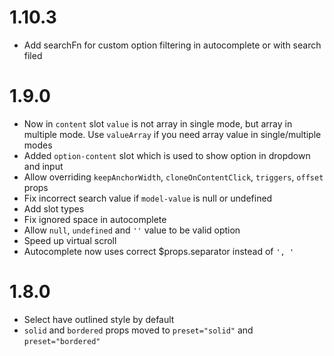 # 1.10.3
- Add searchFn for custom option filtering in autocomplete or with search filed

# 1.9.0
- Now in `content` slot `value` is not array in single mode, but array in multiple mode. Use `valueArray` if you need array value in single/multiple modes
- Added `option-content` slot which is used to show option in dropdown and input
- Allow overriding `keepAnchorWidth`, `cloneOnContentClick`, `triggers`, `offset` props
- Fix incorrect search value if `model-value` is null or undefined
- Add slot types
- Fix ignored space in autocomplete
- Allow `null`, `undefined` and `''` value to be valid option
- Speed up virtual scroll
- Autocomplete now uses correct $props.separator instead of `', '`

# 1.8.0

- Select have outlined style by default
- `solid` and `bordered` props moved to `preset="solid"` and `preset="bordered"`